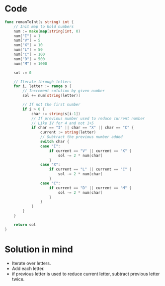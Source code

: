 Code
====

```go
func romanToInt(s string) int {
	// Init map to hold numbers
	num := make(map[string]int, 0)
	num["I"] = 1
	num["V"] = 5
	num["X"] = 10
	num["L"] = 50
	num["C"] = 100
	num["D"] = 500
	num["M"] = 1000

	sol := 0

	// Iterate through letters
	for i, letter := range s {
		// Increment solution by given number
		sol += num[string(letter)]

		// If not the first number
		if i > 0 {
			char := string(s[i-1])
			// If previous number used to reduce current number
			// Like IV for 4 and not 1+5
			if char == "I" || char == "X" || char == "C" {
				current := string(letter)
				// Subtract the previous number added
				switch char {
				case "I":
					if current == "V" || current == "X" {
						sol -= 2 * num[char]
					}
				case "X":
					if current == "L" || current == "C" {
						sol -= 2 * num[char]
					}
				case "C":
					if current == "D" || current == "M" {
						sol -= 2 * num[char]
					}
				}
			}
		}
	}

	return sol
}
```

Solution in mind
================

-	Iterate over letters.
-	Add each letter.
-	if previous letter is used to reduce current letter, subtract previous letter twice.
